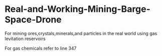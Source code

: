 # Real-and-Working-Mining-Barge-Space-Drone
For mining ores,crystals,minerals,and particles in the real world using gas levitation reservoirs

For gas chemicals refer to line 347
